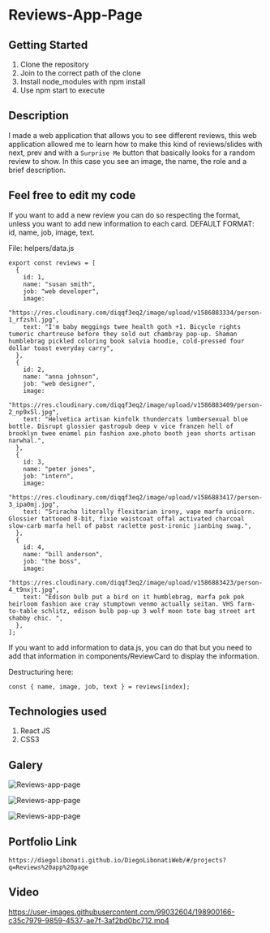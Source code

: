 # Reviews-App-Page

## Getting Started

1. Clone the repository
2. Join to the correct path of the clone
3. Install node_modules with npm install
4. Use npm start to execute

## Description

I made a web application that allows you to see different reviews, this web application allowed me to learn how to make this kind of reviews/slides with next, prev and with a `Surprise Me` button that basically looks for a random review to show. In this case you see an image, the name, the role and a brief description.

## Feel free to edit my code

If you want to add a new review you can do so respecting the format, unless you want to add new information to each card. DEFAULT FORMAT: id, name, job, image, text.

File: helpers/data.js

```
export const reviews = [
  {
    id: 1,
    name: "susan smith",
    job: "web developer",
    image:
      "https://res.cloudinary.com/diqqf3eq2/image/upload/v1586883334/person-1_rfzshl.jpg",
    text: "I'm baby meggings twee health goth +1. Bicycle rights tumeric chartreuse before they sold out chambray pop-up. Shaman humblebrag pickled coloring book salvia hoodie, cold-pressed four dollar toast everyday carry",
  },
  {
    id: 2,
    name: "anna johnson",
    job: "web designer",
    image:
      "https://res.cloudinary.com/diqqf3eq2/image/upload/v1586883409/person-2_np9x5l.jpg",
    text: "Helvetica artisan kinfolk thundercats lumbersexual blue bottle. Disrupt glossier gastropub deep v vice franzen hell of brooklyn twee enamel pin fashion axe.photo booth jean shorts artisan narwhal.",
  },
  {
    id: 3,
    name: "peter jones",
    job: "intern",
    image:
      "https://res.cloudinary.com/diqqf3eq2/image/upload/v1586883417/person-3_ipa0mj.jpg",
    text: "Sriracha literally flexitarian irony, vape marfa unicorn. Glossier tattooed 8-bit, fixie waistcoat offal activated charcoal slow-carb marfa hell of pabst raclette post-ironic jianbing swag.",
  },
  {
    id: 4,
    name: "bill anderson",
    job: "the boss",
    image:
      "https://res.cloudinary.com/diqqf3eq2/image/upload/v1586883423/person-4_t9nxjt.jpg",
    text: "Edison bulb put a bird on it humblebrag, marfa pok pok heirloom fashion axe cray stumptown venmo actually seitan. VHS farm-to-table schlitz, edison bulb pop-up 3 wolf moon tote bag street art shabby chic. ",
  },
];
```

If you want to add information to data.js, you can do that but you need to add that information in components/ReviewCard to display the information.

Destructuring here:

```
const { name, image, job, text } = reviews[index];
```

## Technologies used

1. React JS
2. CSS3

## Galery

![Reviews-app-page](https://raw.githubusercontent.com/DiegoLibonati/DiegoLibonatiWeb/main/data/projects/React/Imagenes/reactreviews-0.jpg)

![Reviews-app-page](https://raw.githubusercontent.com/DiegoLibonati/DiegoLibonatiWeb/main/data/projects/React/Imagenes/reactreviews-1.jpg)

![Reviews-app-page](https://raw.githubusercontent.com/DiegoLibonati/DiegoLibonatiWeb/main/data/projects/React/Imagenes/reactreviews-2.jpg)

## Portfolio Link

`https://diegolibonati.github.io/DiegoLibonatiWeb/#/projects?q=Reviews%20app%20page`

## Video


https://user-images.githubusercontent.com/99032604/198900166-c35c7979-9859-4537-ae7f-3af2bd0bc712.mp4

